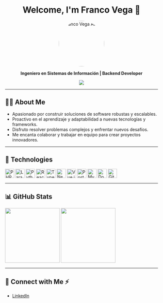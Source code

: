 <h1 align="center">Welcome, I'm Franco Vega 👋</h1>
<p align="center">
  <img src="https://avatars.githubusercontent.com/u/francovegadev?v=4](https://avatars.githubusercontent.com/u/65871659?s=400&u=2d44b071adb0145bd5ab2981bff09a973e55b1fe&v=4" width="150" alt="Franco Vega Avatar" style="border-radius: 50%;" />
</p>

<p align="center">
  <b>Ingeniero en Sistemas de Información | Backend Developer</b>
</p>

<p align="center">
  <img src="https://github-readme-streak-stats.herokuapp.com?user=francovegadev&theme=dark&hide_border=true" />
</p>

---

## 🧑‍💻 About Me

- Apasionado por construir soluciones de software robustas y escalables.
- Proactivo en el aprendizaje y adaptabilidad a nuevas tecnologías y frameworks.
- Disfruto resolver problemas complejos y enfrentar nuevos desafíos.
- Me encanta colaborar y trabajar en equipo para crear proyectos innovadores.

---

## 🚀 Technologies

<p align="left">
  <img src="https://cdn.jsdelivr.net/gh/devicons/devicon/icons/php/php-original.svg" height="30" alt="PHP" />
  <img src="https://cdn.jsdelivr.net/gh/devicons/devicon/icons/laravel/laravel-plain.svg" height="30" alt="Laravel" />
  <img src="https://cdn.jsdelivr.net/gh/devicons/devicon/icons/python/python-original.svg" height="30" alt="Python" />
  <img src="https://cdn.jsdelivr.net/gh/devicons/devicon/icons/react/react-original.svg" height="30" alt="React" />
  <img src="https://cdn.jsdelivr.net/gh/devicons/devicon/icons/typescript/typescript-original.svg" height="30" alt="TypeScript" />
  <img src="https://cdn.jsdelivr.net/gh/devicons/devicon/icons/nextjs/nextjs-original.svg" height="30" alt="Next.js" />
  <img src="https://cdn.jsdelivr.net/gh/devicons/devicon/icons/vuejs/vuejs-original.svg" height="30" alt="Vue.js" />
  <img src="https://cdn.jsdelivr.net/gh/devicons/devicon/icons/postgresql/postgresql-original.svg" height="30" alt="PostgreSQL" />
  <img src="https://cdn.jsdelivr.net/gh/devicons/devicon/icons/mysql/mysql-original.svg" height="30" alt="MySQL" />
  <img src="https://cdn.jsdelivr.net/gh/devicons/devicon/icons/docker/docker-original.svg" height="30" alt="Docker" />
  <img src="https://cdn.jsdelivr.net/gh/devicons/devicon/icons/git/git-original.svg" height="30" alt="Git" />
</p>

---

## 📊 GitHub Stats

<p align="left">
  <img src="https://github-readme-stats.vercel.app/api?username=francovegadev&show_icons=true&theme=dark&hide_border=true" height="180" />
  <img src="https://github-readme-stats.vercel.app/api/top-langs/?username=francovegadev&layout=compact&theme=dark&hide_border=true" height="180" />
</p>

---

## 💬 Connect with Me ⚡

- [LinkedIn](https://www.linkedin.com/in/franco-vega-671981227/)

